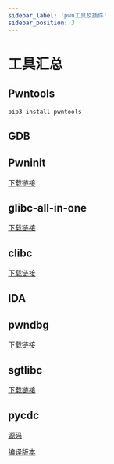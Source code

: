 ```yaml
---
sidebar_label: 'pwn工具及插件'
sidebar_position: 3
---
```


# 工具汇总

## Pwntools

```bash
pip3 install pwntools
```

## GDB

## Pwninit

[下载链接](https://github.com/io12/pwninit)

## glibc-all-in-one

[下载链接](https://github.com/matrix1001/glibc-all-in-one)

## clibc

[下载链接](https://github.com/tower111/pwn-change-libc)

## IDA

## pwndbg

[下载链接](https://github.com/pwndbg/pwndbg)

## sgtlibc

[下载链接](https://github.com/serfend/sgtlibc)

## pycdc

[源码](https://github.com/zrax/pycdc)

[编译版本](https://github.com/extremecoders-re/decompyle-builds)